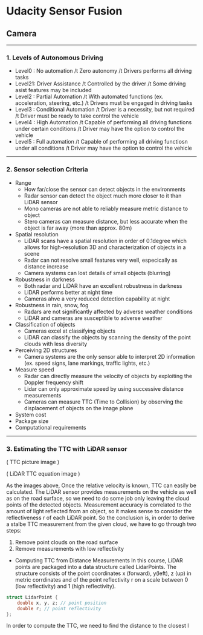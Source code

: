# Udacity Sensor Fusion
## Camera

---

### 1. Levels of Autonomous Driving
- Level0 : No automation
  /t Zero autonomy
  /t Drivers performs all driving tasks
- Level21: Driver Assistance
  /t Controlled by the driver
  /t Some driving asist features may be included
- Level2 : Partial Automation
  /t With automated functions (ex. acceleration, steering, etc.)
  /t Drivers must be engaged in driving tasks
- Level3 : Conditional Automation
  /t Driver is a necessity, but not required
  /t Driver must be ready to take control the vehicle
- Level4 : High Automation
  /t Capable of performing all driving functions under certain conditions
  /t Driver may have the option to control the vehicle
- Level5 : Full automation
  /t Capable of performing all driving functiosn under all conditions
  /t Driver may have the option to control the vehicle
  
---
  
### 2. Sensor selection Criteria
- Range
  - How far/close the sensor can detect objects in the environments
  - Radar sensor can detect the object much more closer to it than LiDAR sensor
  - Mono cameras are not able to reliably measure metric distance to object
  - Stero cameras can measure distance, but less accurate when the object is far away (more than approx. 80m)
- Spatial resolution
  - LiDAR scans have a spatial resolution in order of 0.1degree which allows for high-resolution 3D and characterization of objects in a scene
  - Radar can not resolve small features very well, especically as distance increase
  - Camera systems can lost details of small objects (blurring)
- Robustness in darkness
  - Both radar and LiDAR have an excellent robustness in darkness
  - LiDAR performs better at night time
  - Cameras ahve a very reduced detection capability at night
- Robustness in rain, snow, fog
  - Radars are not significantly affected by adverse weather conditions
  - LiDAR and cameras are susceptible to adverse weather 
- Classification of objects
  - Cameras excel at classifying objects 
  - LiDAR can classify the objects by scanning the density of the point clouds with less diversity
- Perceiving 2D structures
  - Camera systems are the only sensor able to interpret 2D information (ex. speed signs, lane markings, traffic lights, etc.)
- Measure speed
  - Radar can directly measure the velocity of objects by exploiting the Doppler frequency shift
  - Lidar can only approximate speed by using successive distance measurements
  - Cameras can measure TTC (Time to Collision) by observing the displacement of objects on the image plane
- System cost
- Package size
- Computational requirements

---

### 3. Estimating the TTC with LiDAR sensor

( TTC picture image )

( LiDAR TTC equation image )

As the images above, Once the relative velocity is known, TTC can easily be calculated.
The LiDAR sensor provides measurements on the vehicle as well as on the road surface, so we need to do some job only leaving the cloud points of the detected objects.
Measurement accuracy is correlated to the amount of light reflected from an object, so it makes sense to consider the reflectiveness r of each LiDAR point.
So the conclusion is, in order to derive a stalbe TTC measurement from the given cloud, we have to go through two steps:
  1. Remove point clouds on the road surface
  2. Remove measurements with low reflectivity
  
- Computing TTC from Distance Measurements
In this course, LiDAR points are packaged into a data structure called LidarPoints.
The structure consists of the point coordinates x (forward), y(left), z (up) in metric corrdinates and of the point reflectivity r on a scale between 0 (low reflectivity) and 1 (high reflectivity).

```c++
struct LidarPoint { 
	double x, y, z; // point position
	double r; // point reflectivity
};
```

In order to compute the TTC, we need to find the distance to the closest l
